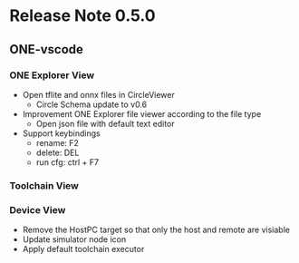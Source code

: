# Release Note 0.5.0

## ONE-vscode

### ONE Explorer View

- Open tflite and onnx files in CircleViewer
  - Circle Schema update to v0.6
- Improvement ONE Explorer file viewer according to the file type
  - Open json file with default text editor
- Support keybindings
  - rename: F2
  - delete: DEL
  - run cfg: ctrl + F7

### Toolchain View

### Device View

- Remove the HostPC target so that only the host and remote are visiable
- Update simulator node icon
- Apply default toolchain executor
